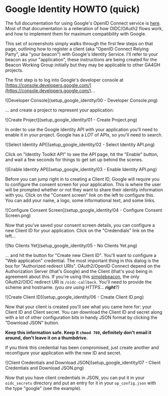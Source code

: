 # Google Identity HOWTO (quick)

The full documentation for using Google's OpenID Connect service is [here](https://developers.google.com/identity/protocols/OpenIDConnect).  Most of that documentation is a reiteration of how OIDC/OAuth2 flows work, and how to implement them for maximum compatibility with Google.

This set of screenshots simply walks through the first few steps on that page, outlining how to register a client (aka "OpenID Connect Relying Party", aka "your beacon") with Google's Identity Service.  I'll refer to your beacon as your "application", these instructions are being created for the Beacon Working Group initially but they may be applicable to other GA4GH projects.


The first step is to log into Google's developer console at [https://console.developers.google.com/](https://console.developers.google.com/)...

![Developer Console](setup_google_identity/00 - Developer Console.png)

... and create a project to represent your application:

![Create Project](setup_google_identity/01 - Create Project.png)

In order to use the Google Identity API with your application you'll need to enable it in your project.  Google has a *LOT* of APIs, so you'll need to search.

![Select Identity API](setup_google_identity/02 - Select Identity API.png)

Click on "Identity Toolkit API" to see the API page, hit the "Enable" button, and wait a few seconds for things to get set up behind the scenes.

![Enable Identity API](setup_google_identity/03 - Enable Identity API.png)

Before you can jump right in to creating a Client ID, Google will require you to configure the consent screen for your application.  This is where the user will be prompted whether or not they want to share their identity information with you.  Click on the "Consent screen" link on the left to configure this.  You can add your name, a logo, some informational text, and some links.

![Configure Consent Screen](setup_google_identity/04 - Configure Consent Screen.png)

Now that you've saved your consent screen details, you can configure a new Client ID for your application.  Click on the "Credendials" link on the left...

![No Clients Yet](setup_google_identity/05 - No Clients Yet.png)

... and hit the button for "Create new Client ID".  You'll want to configure a "Web application" credential.  The most important thing in this dialog is the box for "Authorized redirect URIs".  OAuth2/OpenID Connect depend on the Authorization Server (that's Google) and the Client (that's you) being in agreement about this.  If you're using this [simplebeacon](https://github.com/Genecloud/simplebeacon), the only OAuth2/OIDC redirect URI is `/oidc-callback`.  You'll need to provide the scheme and hostname. _(you are using HTTPS... **right**?)_

![Create Client ID](setup_google_identity/06 - Create Client ID.png)

Now that your client is created you'll see what you came here for: your Client ID and Client secret.  You can download the Client ID and secret along with a lot of other configuration bits in handy JSON format by clicking the "Download JSON" button. 

**Keep this information safe.  Keep it `chmod 700`, definitely don't email it around, don't leave it on a thumbdrive.**

If you think this credential has been compromised, just create another and reconfigure your application with the new ID and secret.

![Client Credentials and Download JSON](setup_google_identity/07 - Client Credentials and Download JSON.png)

Now that you have client credentials in JSON, you can put it in your `oidc_secrets` directory and put an entry for it in your `op_config.json` with the type "google" (see the example).
